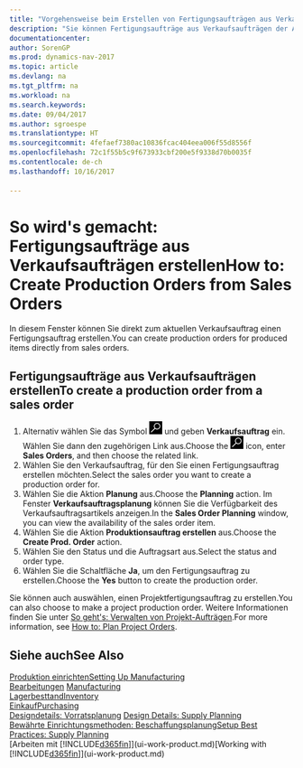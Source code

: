 ```yaml
---
title: "Vorgehensweise beim Erstellen von Fertigungsaufträgen aus Verkaufsaufträgen"
description: "Sie können Fertigungsaufträge aus Verkaufsaufträgen der Abteilung Vertrieb und Marketing erstellen."
documentationcenter: 
author: SorenGP
ms.prod: dynamics-nav-2017
ms.topic: article
ms.devlang: na
ms.tgt_pltfrm: na
ms.workload: na
ms.search.keywords: 
ms.date: 09/04/2017
ms.author: sgroespe
ms.translationtype: HT
ms.sourcegitcommit: 4fefaef7380ac10836fcac404eea006f55d8556f
ms.openlocfilehash: 72c1f55b5c9f673933cbf200e5f9338d70b0035f
ms.contentlocale: de-ch
ms.lasthandoff: 10/16/2017

---
```

# <a name="how-to-create-production-orders-from-sales-orders"></a><span data-ttu-id="f838c-103">So wird's gemacht: Fertigungsaufträge aus Verkaufsaufträgen erstellen</span><span class="sxs-lookup"><span data-stu-id="f838c-103">How to: Create Production Orders from Sales Orders</span></span>
<span data-ttu-id="f838c-104">In diesem Fenster können Sie direkt zum aktuellen Verkaufsauftrag einen Fertigungsauftrag erstellen.</span><span class="sxs-lookup"><span data-stu-id="f838c-104">You can create production orders for produced items directly from sales orders.</span></span>  

## <a name="to-create-a-production-order-from-a-sales-order"></a><span data-ttu-id="f838c-105">Fertigungsaufträge aus Verkaufsaufträgen erstellen</span><span class="sxs-lookup"><span data-stu-id="f838c-105">To create a production order from a sales order</span></span>  

1.  <span data-ttu-id="f838c-106">Alternativ wählen Sie das Symbol ![Nach Seite oder Bericht suchen](media/ui-search/search_small.png "Nach Seite oder Bericht suchen") und geben **Verkaufsauftrag** ein. Wählen Sie dann den zugehörigen Link aus.</span><span class="sxs-lookup"><span data-stu-id="f838c-106">Choose the ![Search for Page or Report](media/ui-search/search_small.png "Search for Page or Report icon") icon, enter **Sales Orders**, and then choose the related link.</span></span>  
2.  <span data-ttu-id="f838c-107">Wählen Sie den Verkaufsauftrag, für den Sie einen Fertigungsauftrag erstellen möchten.</span><span class="sxs-lookup"><span data-stu-id="f838c-107">Select the sales order you want to create a production order for.</span></span>  
3.  <span data-ttu-id="f838c-108">Wählen Sie die Aktion **Planung** aus.</span><span class="sxs-lookup"><span data-stu-id="f838c-108">Choose the **Planning** action.</span></span> <span data-ttu-id="f838c-109">Im Fenster **Verkaufsauftragsplanung** können Sie die Verfügbarkeit des Verkaufsauftragsartikels anzeigen.</span><span class="sxs-lookup"><span data-stu-id="f838c-109">In the **Sales Order Planning** window, you can view the availability of the sales order item.</span></span>  
4.  <span data-ttu-id="f838c-110">Wählen Sie die Aktion **Produktionsauftrag erstellen** aus.</span><span class="sxs-lookup"><span data-stu-id="f838c-110">Choose the **Create Prod. Order** action.</span></span>  
5.  <span data-ttu-id="f838c-111">Wählen Sie den Status und die Auftragsart aus.</span><span class="sxs-lookup"><span data-stu-id="f838c-111">Select the status and order type.</span></span>  
6.  <span data-ttu-id="f838c-112">Wählen Sie die Schaltfläche **Ja**, um den Fertigungsauftrag zu erstellen.</span><span class="sxs-lookup"><span data-stu-id="f838c-112">Choose the **Yes** button to create the production order.</span></span>

<span data-ttu-id="f838c-113">Sie können auch auswählen, einen Projektfertigungsauftrag zu erstellen.</span><span class="sxs-lookup"><span data-stu-id="f838c-113">You can also choose to make a project production order.</span></span> <span data-ttu-id="f838c-114">Weitere Informationen finden Sie unter [So geht's: Verwalten von Projekt-Aufträgen](production-how-to-plan-project-orders.md).</span><span class="sxs-lookup"><span data-stu-id="f838c-114">For more information, see [How to: Plan Project Orders](production-how-to-plan-project-orders.md).</span></span>   

## <a name="see-also"></a><span data-ttu-id="f838c-115">Siehe auch</span><span class="sxs-lookup"><span data-stu-id="f838c-115">See Also</span></span>  
[<span data-ttu-id="f838c-116">Produktion einrichten</span><span class="sxs-lookup"><span data-stu-id="f838c-116">Setting Up Manufacturing</span></span>](production-configure-production-processes.md)  
<span data-ttu-id="f838c-117">[Bearbeitungen](production-manage-manufacturing.md)  </span><span class="sxs-lookup"><span data-stu-id="f838c-117">[Manufacturing](production-manage-manufacturing.md)  </span></span>  
[<span data-ttu-id="f838c-118">Lagerbesttand</span><span class="sxs-lookup"><span data-stu-id="f838c-118">Inventory</span></span>](inventory-manage-inventory.md)  
[<span data-ttu-id="f838c-119">Einkauf</span><span class="sxs-lookup"><span data-stu-id="f838c-119">Purchasing</span></span>](purchasing-manage-purchasing.md)  
<span data-ttu-id="f838c-120">[Designdetails: Vorratsplanung](design-details-supply-planning.md) </span><span class="sxs-lookup"><span data-stu-id="f838c-120">[Design Details: Supply Planning](design-details-supply-planning.md) </span></span>  
[<span data-ttu-id="f838c-121">Bewährte Einrichtungsmethoden: Beschaffungsplanung</span><span class="sxs-lookup"><span data-stu-id="f838c-121">Setup Best Practices: Supply Planning</span></span>](setup-best-practices-supply-planning.md)  
<span data-ttu-id="f838c-122">[Arbeiten mit [!INCLUDE[d365fin](includes/d365fin_md.md)]](ui-work-product.md)</span><span class="sxs-lookup"><span data-stu-id="f838c-122">[Working with [!INCLUDE[d365fin](includes/d365fin_md.md)]](ui-work-product.md)</span></span>

